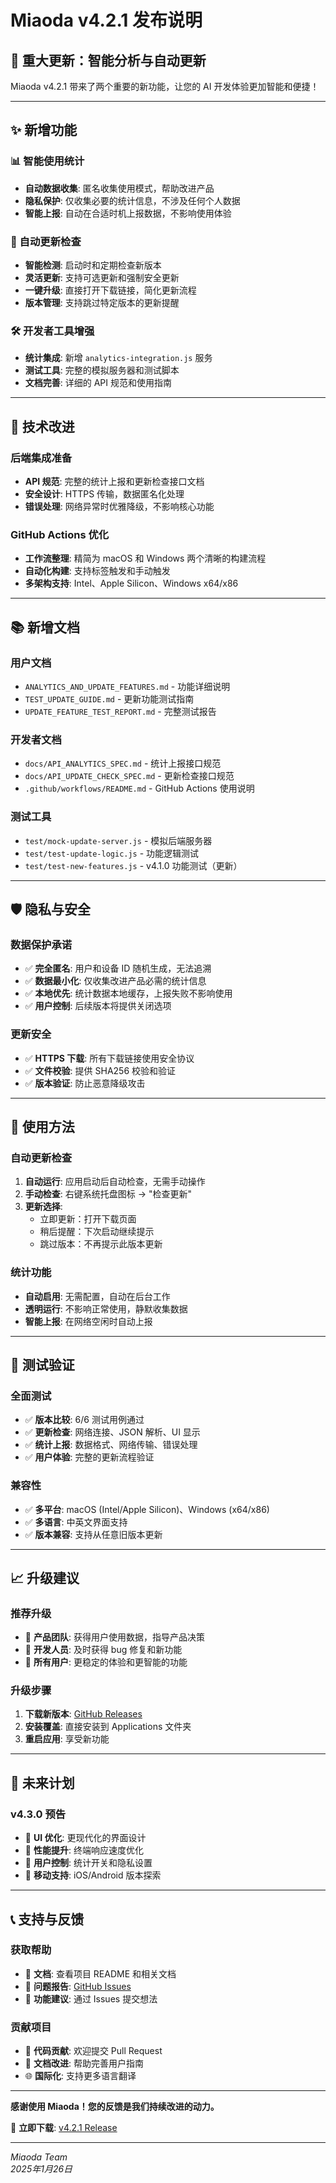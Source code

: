 # Miaoda v4.2.1 发布说明

## 🎉 重大更新：智能分析与自动更新

Miaoda v4.2.1 带来了两个重要的新功能，让您的 AI 开发体验更加智能和便捷！

---

## ✨ 新增功能

### 📊 智能使用统计
- **自动数据收集**: 匿名收集使用模式，帮助改进产品
- **隐私保护**: 仅收集必要的统计信息，不涉及任何个人数据
- **智能上报**: 自动在合适时机上报数据，不影响使用体验

### 🔄 自动更新检查
- **智能检测**: 启动时和定期检查新版本
- **灵活更新**: 支持可选更新和强制安全更新
- **一键升级**: 直接打开下载链接，简化更新流程
- **版本管理**: 支持跳过特定版本的更新提醒

### 🛠️ 开发者工具增强
- **统计集成**: 新增 `analytics-integration.js` 服务
- **测试工具**: 完整的模拟服务器和测试脚本
- **文档完善**: 详细的 API 规范和使用指南

---

## 🔧 技术改进

### 后端集成准备
- **API 规范**: 完整的统计上报和更新检查接口文档
- **安全设计**: HTTPS 传输，数据匿名化处理
- **错误处理**: 网络异常时优雅降级，不影响核心功能

### GitHub Actions 优化
- **工作流整理**: 精简为 macOS 和 Windows 两个清晰的构建流程
- **自动化构建**: 支持标签触发和手动触发
- **多架构支持**: Intel、Apple Silicon、Windows x64/x86

---

## 📚 新增文档

### 用户文档
- `ANALYTICS_AND_UPDATE_FEATURES.md` - 功能详细说明
- `TEST_UPDATE_GUIDE.md` - 更新功能测试指南
- `UPDATE_FEATURE_TEST_REPORT.md` - 完整测试报告

### 开发者文档  
- `docs/API_ANALYTICS_SPEC.md` - 统计上报接口规范
- `docs/API_UPDATE_CHECK_SPEC.md` - 更新检查接口规范
- `.github/workflows/README.md` - GitHub Actions 使用说明

### 测试工具
- `test/mock-update-server.js` - 模拟后端服务器
- `test/test-update-logic.js` - 功能逻辑测试
- `test/test-new-features.js` - v4.1.0 功能测试（更新）

---

## 🛡️ 隐私与安全

### 数据保护承诺
- ✅ **完全匿名**: 用户和设备 ID 随机生成，无法追溯
- ✅ **数据最小化**: 仅收集改进产品必需的统计信息
- ✅ **本地优先**: 统计数据本地缓存，上报失败不影响使用
- ✅ **用户控制**: 后续版本将提供关闭选项

### 更新安全
- ✅ **HTTPS 下载**: 所有下载链接使用安全协议
- ✅ **文件校验**: 提供 SHA256 校验和验证
- ✅ **版本验证**: 防止恶意降级攻击

---

## 🚀 使用方法

### 自动更新检查
1. **自动运行**: 应用启动后自动检查，无需手动操作
2. **手动检查**: 右键系统托盘图标 → "检查更新"
3. **更新选择**: 
   - 立即更新：打开下载页面
   - 稍后提醒：下次启动继续提示
   - 跳过版本：不再提示此版本更新

### 统计功能
- **自动启用**: 无需配置，自动在后台工作
- **透明运行**: 不影响正常使用，静默收集数据
- **智能上报**: 在网络空闲时自动上报

---

## 🔬 测试验证

### 全面测试
- ✅ **版本比较**: 6/6 测试用例通过
- ✅ **更新检查**: 网络连接、JSON 解析、UI 显示
- ✅ **统计上报**: 数据格式、网络传输、错误处理
- ✅ **用户体验**: 完整的更新流程验证

### 兼容性
- ✅ **多平台**: macOS (Intel/Apple Silicon)、Windows (x64/x86)
- ✅ **多语言**: 中英文界面支持
- ✅ **版本兼容**: 支持从任意旧版本更新

---

## 📈 升级建议

### 推荐升级
- 🎯 **产品团队**: 获得用户使用数据，指导产品决策
- 🔧 **开发人员**: 及时获得 bug 修复和新功能
- 👥 **所有用户**: 更稳定的体验和更智能的功能

### 升级步骤
1. **下载新版本**: [GitHub Releases](https://github.com/miounet11/claude-code-manager/releases)
2. **安装覆盖**: 直接安装到 Applications 文件夹
3. **重启应用**: 享受新功能

---

## 🔮 未来计划

### v4.3.0 预告
- 🎨 **UI 优化**: 更现代化的界面设计
- 🚀 **性能提升**: 终端响应速度优化
- 🔧 **用户控制**: 统计开关和隐私设置
- 📱 **移动支持**: iOS/Android 版本探索

---

## 📞 支持与反馈

### 获取帮助
- 📖 **文档**: 查看项目 README 和相关文档
- 🐛 **问题报告**: [GitHub Issues](https://github.com/miounet11/claude-code-manager/issues)
- 💬 **功能建议**: 通过 Issues 提交想法

### 贡献项目
- 🔨 **代码贡献**: 欢迎提交 Pull Request
- 📝 **文档改进**: 帮助完善用户指南
- 🌐 **国际化**: 支持更多语言翻译

---

**感谢使用 Miaoda！您的反馈是我们持续改进的动力。**

🚀 **立即下载**: [v4.2.1 Release](https://github.com/miounet11/claude-code-manager/releases/tag/v4.2.1)

---

*Miaoda Team*  
*2025年1月26日*